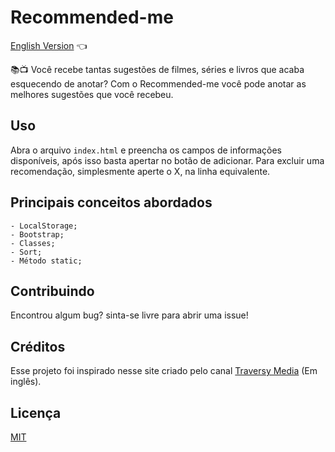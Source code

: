 # Recommended-me 

<a href="https://github.com/ItaloPussi/simpleProjectsJS/tree/master/recommendMe/readme.md"> English Version</a> 👈

📚📺
Você recebe tantas sugestões de filmes, séries e livros que acaba esquecendo de anotar? Com o Recommended-me você pode anotar as melhores sugestões que você recebeu.

## Uso
Abra o arquivo ```index.html``` e preencha os campos de informações disponíveis, após isso basta apertar no botão de adicionar.
Para excluir uma recomendação, simplesmente aperte o X, na linha equivalente. 

## Principais conceitos abordados
	- LocalStorage;
	- Bootstrap;
	- Classes;
	- Sort;
	- Método static;

## Contribuindo
Encontrou algum bug? sinta-se livre para abrir uma issue!

## Créditos
Esse projeto foi inspirado nesse site criado pelo canal <a href="https://www.youtube.com/watch?v=JaMCxVWtW58" target="_blank">Traversy Media</a> (Em inglês).

## Licença
[MIT](https://choosealicense.com/licenses/mit/)
